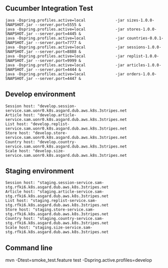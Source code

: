 ## Cucumber Integration Test

    java -Dspring.profiles.active=local             -jar sizes-1.0.0-SNAPSHOT.jar --server.port=5555 &
    java -Dspring.profiles.active=local             -jar stores-1.0.0-SNAPSHOT.jar --server.port=4445 &
    java -Dspring.profiles.active=local             -jar countries-0.0.1-SNAPSHOT.jar --server.port=7777 &
    java -Dspring.profiles.active=local             -jar sessions-1.0.0-SNAPSHOT.jar --server.port=8888 &
    java -Dspring.profiles.active=local             -jar replist-1.0.0-SNAPSHOT.jar --server.port=9999 &
    java -Dspring.profiles.active=local             -jar articles-1.0.0-SNAPSHOT.jar --server.port=4444 &
    java -Dspring.profiles.active=local             -jar orders-1.0.0-SNAPSHOT.jar --server.port=4447 &

## Develop environment
             
    Session host: "develop.session-service.sam.uonr0.k8s.asgard.dub.aws.k8s.3stripes.net     
    Article host: "develop.article-service.sam.uonr0.k8s.asgard.dub.aws.k8s.3stripes.net        
    List host: "develop.replist-service.sam.uonr0.k8s.asgard.dub.aws.k8s.3stripes.net       
    Store host: "develop.store-service.sam.uonr0.k8s.asgard.dub.aws.k8s.3stripes.net        
    Country host: "develop.country-service.sam.uonr0.k8s.asgard.dub.aws.k8s.3stripes.net        
    Scale host: "develop.size-service.sam.uonr0.k8s.asgard.dub.aws.k8s.3stripes.net        

## Staging environment

    Session host: "staging.session-service.sam-stg.rfki6.k8s.asgard.dub.aws.k8s.3stripes.net 
    Article host: "staging.article-service.sam-stg.rfki6.k8s.asgard.dub.aws.k8s.3stripes.net 
    List host: "staging.replist-service.sam-stg.rfki6.k8s.asgard.dub.aws.k8s.3stripes.net       
    Store host: "staging.store-service.sam-stg.rfki6.k8s.asgard.dub.aws.k8s.3stripes.net        
    Country host: "staging.country-service.sam-stg.rfki6.k8s.asgard.dub.aws.k8s.3stripes.net      
    Scale host: "staging.size-service.sam-stg.rfki6.k8s.asgard.dub.aws.k8s.3stripes.net

## Command line 

mvn -Dtest=smoke_test.feature test -Dspring.active.profiles=develop